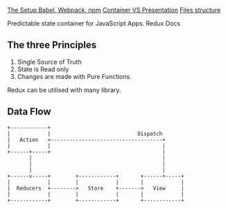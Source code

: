 [The Setup Babel, Webpack, npm](chzz.md)
[Container VS Presentation](ch01.md)
[Files structure](ch02.md)

Predictable state container for JavaScript Apps. Redux Docs

## The three Principles
1. Single Source of Truth
2. State is Read only
3. Changes are made with Pure Functions.

Redux can be utilised with many library.

## Data Flow

```
+------------+
|            |                            Dispatch
|   Action   <------------------------------------+
|            |                                    |
+------+-----+                                    |
       |                                          |
       |                                          |
       |                                          |
+------v-----+        +------------+       +------+-----+
|            |        |            |       |            |
|  Reducers  +-------->   Store    +------->   View     |
|            |        |            |       |            |
+------------+        +------------+       +------------+

```
